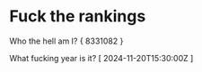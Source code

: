 # Fuck the rankings

Who the hell am I?
{ 8331082 }

What fucking year is it?
[ 2024-11-20T15:30:00Z ]
